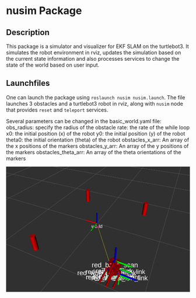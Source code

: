 # nusim Package

## Description 
This package is a simulator and visualizer for EKF SLAM on the turtlebot3. It simulates the robot environment in rviz,  updates the simulation based on the current state information and also processes services to change the state of the world based on user input. 

## Launchfiles
One can launch the package using `roslaunch nusim nusim.launch`. The file launches 3 obstacles and a turtlebot3 robot in rviz, along with `nusim` node that provides `reset` and `teleport` services. 

Several parameters can be changed in the basic_world.yaml file:
obs_radius: specify the radius of the obstacle
rate: the rate of the while loop
x0: the initial position (x) of the robot
y0: the initial position (y) of the robot
theta0: the initial orientation (theta) of the robot
obstacles_x_arr: An array of the x positions of the markers
obstacles_y_arr: An array of the y positions of the markers
obstacles_theta_arr: An array of the theta orientations of the markers

<img src="images/nusim1.png">